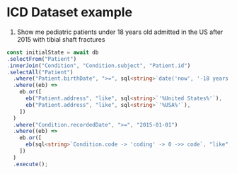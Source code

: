 # ICD Dataset example

1. Show me pediatric patients under 18 years old admitted in the US after 2015 with 
tibial shaft fractures

```ts
const initialState = await db
.selectFrom("Patient")
.innerJoin("Condition", "Condition.subject", "Patient.id")
.selectAll("Patient")
  .where("Patient.birthDate", ">=", sql<string>`date('now', '-18 years')`)
  .where((eb) =>
    eb.or([
      eb("Patient.address", "like", sql<string>`'%United States%'`),
      eb("Patient.address", "like", sql<string>`'%USA%'`),
    ])
  )
  .where("Condition.recordedDate", ">=", "2015-01-01")
  .where((eb) =>
    eb.or([
      eb(sql<string>`Condition.code -> 'coding' -> 0 ->> code`, "like", "%S82.20%"),
    ])
  )
  .execute();
```
